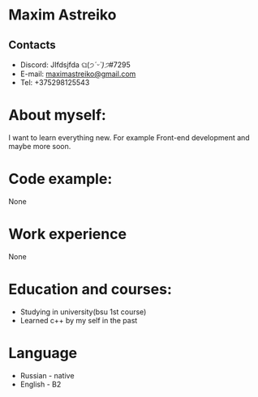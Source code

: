 # Maxim Astreiko

## Contacts
* Discord: JIfdsjfda ଘ(੭*ˊᵕˋ)੭*#7295
* E-mail: maximastreiko@gmail.com
* Tel: +375298125543

# About myself:
  I want to learn everything new. For example Front-end development and maybe more soon.
  
# Code example: 
  None

# Work experience 
   None

# Education and courses:
  * Studying in university(bsu 1st course) 
  * Learned c++ by my self in the past

# Language
* Russian - native 
* English - B2
